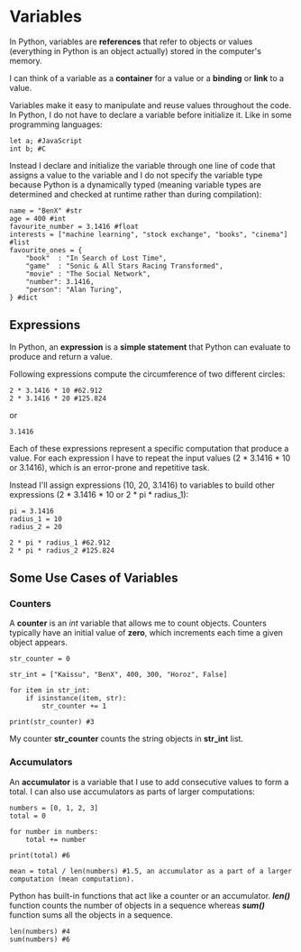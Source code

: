 
# **Variables**
In Python, variables are **references** that refer to objects or values (everything in Python is an object actually) stored in the computer's memory.

I can think of a variable as a **container** for a value or a **binding** or **link** to a value.

Variables make it easy to manipulate and reuse values throughout the code.
In Python, I do not have to declare a variable before initialize it. Like in some programming languages:

    let a; #JavaScript
    int b; #C

Instead I declare and initialize the variable through one line of code that assigns a value to the variable and I do not specify the variable type because Python is a dynamically typed (meaning variable types are determined and checked at runtime rather than during compilation):

    name = "BenX" #str
    age = 400 #int
    favourite_number = 3.1416 #float
    interests = ["machine learning", "stock exchange", "books", "cinema"] #list
    favourite_ones = {
        "book"  : "In Search of Lost Time",
        "game"  : "Sonic & All Stars Racing Transformed",
        "movie" : "The Social Network",
        "number": 3.1416,
        "person": "Alan Turing",
    } #dict

## **Expressions**
In Python, an **expression** is a **simple statement** that Python can evaluate to produce and return a value.

Following expressions compute the circumference of two different circles:

    2 * 3.1416 * 10 #62.912
    2 * 3.1416 * 20 #125.824

or

    3.1416

Each of these expressions represent a specific computation that produce a value.
For each expression I have to repeat the input values (2 * 3.1416 * 10 or 3.1416), which is an error-prone and repetitive task.

Instead I'll assign expressions (10, 20, 3.1416) to variables to build other expressions (2 * 3.1416 * 10 or 2 * pi * radius_1):

    pi = 3.1416
    radius_1 = 10
    radius_2 = 20

    2 * pi * radius_1 #62.912
    2 * pi * radius_2 #125.824

## **Some Use Cases of Variables**

### **Counters**
A **counter** is an _int_ variable that allows me to count objects. Counters typically have an initial value of **zero**, which increments each time a given object appears.

    str_counter = 0

    str_int = ["Kaissu", "BenX", 400, 300, "Horoz", False]

    for item in str_int:
        if isinstance(item, str):
            str_counter += 1
    
    print(str_counter) #3

My counter **str_counter** counts the string objects in **str_int** list.

### **Accumulators**
An **accumulator** is a variable that I use to add consecutive values to form a total. I can also use accumulators as parts of larger computations:

    numbers = [0, 1, 2, 3]
    total = 0

    for number in numbers:
        total += number
    
    print(total) #6

    mean = total / len(numbers) #1.5, an accumulator as a part of a larger computation (mean computation).

Python has built-in functions that act like a counter or an accumulator. **_len()_** function counts the number of objects in a sequence whereas **_sum()_** function sums all the objects in a sequence.

    len(numbers) #4
    sum(numbers) #6



